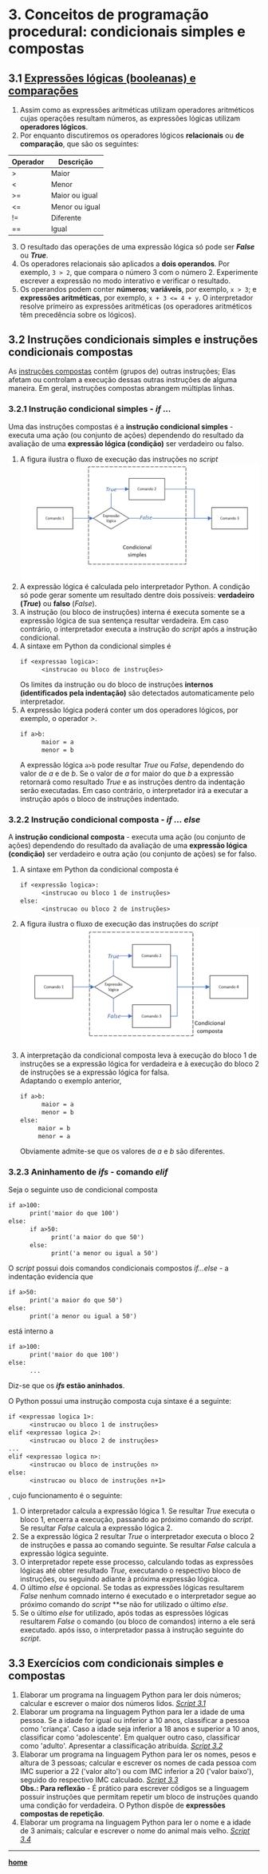 # 3. Conceitos de programação procedural: condicionais simples e compostas
## 3.1 [Expressões lógicas (booleanas) e comparações](https://docs.python.org/pt-br/3/library/stdtypes.html#boolean-operations-and-or-not)
1. Assim como as expressões aritméticas utilizam operadores aritméticos cujas operações resultam números, as expressões lógicas utilizam **operadores lógicos**.
2. Por enquanto discutiremos os operadores lógicos **relacionais** ou **de comparação**, que são os seguintes:  

| Operador | Descrição |
| -------- | --------- |
| > | Maior |
| < | Menor |
| >= | Maior ou igual |
| <= | Menor ou igual |
| != | Diferente |
| == | Igual |
3. O resultado das operações de uma expressão lógica só pode ser ***False*** ou ***True***.
4. Os operadores relacionais são aplicados a **dois operandos**.
Por exemplo, `3 > 2`, que compara o número 3 com o número 2.
Experimente escrever a expressão no modo interativo e verificar o resultado.
5. Os operandos podem conter **números**; **variáveis**, por exemplo, `x > 3`; e **expressões aritméticas**, por exemplo, `x + 3 <= 4 + y`. O interpretador resolve primeiro as expressões aritméticas (os operadores aritméticos têm precedência sobre os lógicos).  

## 3.2 Instruções condicionais simples e instruções condicionais compostas
As [instruções compostas](https://docs.python.org/pt-br/3/reference/compound_stmts.html) contêm (grupos de) outras instruções; Elas afetam ou controlam a execução dessas outras instruções de alguma maneira. Em geral, instruções compostas abrangem múltiplas linhas.

### 3.2.1 Instrução condicional simples - *if ...*
Uma das instruções compostas é a **instrução condicional simples** - executa uma ação (ou conjunto de ações) dependendo do resultado da avaliação de uma **expressão lógica (condição)** ser verdadeiro ou falso.

1. A figura ilustra o fluxo de execução das instruções no *script*  
![Condicional simples](/prog_aulas/images_prog/condicionalsimples.jpg)  
2. A expressão lógica é calculada pelo interpretador Python. A condição só pode gerar somente um resultado dentre dois possíveis: **verdadeiro (*True*)** ou **falso** (*False*).
3. A instrução (ou bloco de instruções) interna é executa somente se a expressão lógica de sua sentença resultar verdadeira. Em caso contrário, o interpretador executa a instrução do *script* após a instrução condicional.
4. A sintaxe em Python da condicional simples é
      ```
      if <expressao logica>:  
            <instrucao ou bloco de instruções>
      ```  
      Os limites da instrução ou do bloco de instruções **internos (identificados pela indentação)** são detectados automaticamente pelo interpretador.  
5. A expressão lógica poderá conter um dos operadores lógicos, por exemplo, o operador *>*.
      ```
      if a>b:  
            maior = a
            menor = b
      ```  
      A expressão lógica `a>b` pode resultar *True* ou *False*, dependendo do valor de *a* e de *b*.
      Se o valor de *a* for maior do que *b* a expressão retornará como resultado *True* e as instruções dentro da indentação serão executadas.
      Em caso contrário, o interpretador irá a executar a instrução após o bloco de instruções indentado.  

### 3.2.2 Instrução condicional composta - *if ... else*  
A **instrução condicional composta** - executa uma ação (ou conjunto de ações) dependendo do resultado da avaliação de uma **expressão lógica (condição)** ser verdadeiro e outra ação (ou conjunto de ações) se for falso.

1. A sintaxe em Python da condicional composta é  
      ```
      if <expressão logica>:  
            <instrucao ou bloco 1 de instruções>
      else:
            <instrucao ou bloco 2 de instruções>
      ```  
2. A figura ilustra o fluxo de execução das instruções do *script*  
![Condicional composta](/prog_aulas/images_prog/condicionalcomposta.jpg)  
3. A interpretação da condicional composta leva à execução do bloco 1 de instruções se a expressão lógica for verdadeira e à execução do bloco 2 de instruções se a expressão lógica for falsa.  
Adaptando o exemplo anterior,  
      ```
      if a>b:  
            maior = a
            menor = b
      else:
           maior = b
           menor = a
      ```  
      Obviamente admite-se que os valores de *a* e *b* são diferentes.

### 3.2.3 Aninhamento de *ifs* - comando *elif*
Seja o seguinte uso de condicional composta  
```
if a>100:
      print('maior do que 100')
else:
      if a>50:
            print('a maior do que 50')
      else:
            print('a menor ou igual a 50')
```
O *script* possui dois comandos condicionais compostos *if...else* - a indentação evidencia que  
```
if a>50:
      print('a maior do que 50')
else:
      print('a menor ou igual a 50')
```  
está interno a 
```
if a>100:
      print('maior do que 100')
else:
      ...  
```  
Diz-se que os ***ifs* estão aninhados**.

O Python possui uma instrução composta cuja sintaxe é a seguinte:  
```
if <expressao logica 1>:  
      <instrucao ou bloco 1 de instruções>
elif <expressao logica 2>:
      <instrucao ou bloco 2 de instruções>
...
elif <expressao logica n>:
      <instrucao ou bloco de instruções n>
else:
      <instrucao ou bloco de instruções n+1>
```  
, cujo funcionamento é o seguinte:
1. O interpretador calcula a expressão lógica 1. Se resultar *True* executa o bloco 1, encerra a execução, passando ao próximo comando do *script*. Se resultar *False* calcula a expressão lógica 2.
2. Se a expressão lógica 2 resultar *True* o interpretador executa o bloco 2 de instruções e passa ao comando seguinte. Se resultar *False* calcula a expressão lógica seguinte.
3. O interpretador repete esse processo, calculando todas as expressões lógicas até obter resultado *True*, executando o respectivo bloco de instruções, ou seguindo adiante à próxima expressão lógica.
4. O último *else* é opcional. Se todas as expressões lógicas resultarem *False* nenhum comnado interno é executado e o interpretador segue ao próximo comando do *script* **se não for utilizado o último *else*.
5. Se o último *else* for utilizado, após todas as espressões lógicas resultarem *False* o comando (ou bloco de comandos) interno a ele será executado. após isso, o interpretador passa à instrução seguinte do *script*.
                  
## 3.3 Exercícios com condicionais simples e compostas  
1. Elaborar um programa na linguagem Python para ler dois números; calcular e escrever o maior dos números lidos. [*Script 3.1*](https://github.com/claytonjasilva/prog_exemplos/blob/main/maior2num.py)
2. Elaborar um programa na linguagem Python para ler a idade de uma pessoa. Se a idade for igual ou inferior a 10 anos, classificar a pessoa como 'criança'. Caso a idade seja inferior a 18 anos e superior a 10 anos, classificar como 'adolescente'. Em qualquer outro caso, classificar como 'adulto'. Apresentar a classificação atribuída. [*Script 3.2*](https://github.com/claytonjasilva/prog_exemplos/blob/main/classIdade.py)  
3. Elaborar um programa na linguagem Python para ler os nomes, pesos e altura de 3 pessoas; calcular e escrever os nomes de cada pessoa com IMC superior a 22 ('valor alto') ou com IMC inferior a 20 ('valor baixo'), seguido do respectivo IMC calculado. [*Script 3.3*](https://github.com/claytonjasilva/prog_exemplos/blob/main/calcIMC3.py)  
**Obs.: Para reflexão** - É prático para escrever códigos se a linguagem possuir instruções que permitam repetir um bloco de instruções quando uma condição for verdadeira. O Python dispõe de **expressões compostas de repetição**.   
4. Elaborar um programa na linguagem Python para ler o nome e a idade de 3 animais; calcular e escrever o nome do animal mais velho. [*Script 3.4*](https://github.com/claytonjasilva/prog_exemplos/blob/main/maior3id.py)  

___
**[home](/progPython_aulas.md)**
